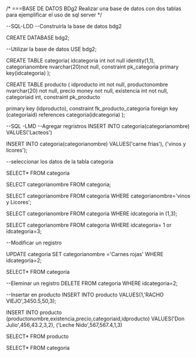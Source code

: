 /*
===BASE DE DATOS BDg2
Realizar una base de datos con dos tablas
para ejemplificar el uso de sql server
*/

--SQL-LDD
--Construirla la base de datos bdg2

CREATE DATABASE bdg2;

--Utilizar la base de datos
USE bdg2;

CREATE TABLE categoria(
 idcategoria int not null identity(1,1),
 categorianombre nvarchar(20)not null,
 constraint pk_categoria
 primary key(idcategoria)
);

CREATE TABLE producto (
 idproducto int not null,
 productonombre nvarchar(20) not null,
 precio money not null,
 existencia int not null,
 categoriaid int,
 constraint pk_producto
 
 primary key (idproducto),
 constraint fk_producto_categoria
 foreign key (categoriaid)
 references categoria(idcategoria)
);

--SQL -LMD
--Agregar regristros
INSERT INTO categoria(categorianombre)
VALUES('Lacteos')

INSERT INTO categoria(categorianombre)
VALUES('carne frias'),
('vinos y licores');

--seleccionar los datos de la tabla categoria

SELECT*
FROM categoria

SELECT categorianombre
FROM categoria;

SELECT categorianombre
FROM categoria
WHERE categorianombre='vinos y Licores';

SELECT categorianombre
FROM categoria
WHERE idcategoria in (1,3);

SELECT categorianombre
FROM categoria
WHERE idcategoria= 1 or idcategoria=3;

--Modificar un registro

UPDATE categoria
SET categorianombre ='Carnes rojas'
WHERE idcategoria=2;

SELECT*
FROM categoria

--Eleminar un registro
DELETE FROM categoria
WHERE idcategoria=2;

--Insertar en producto
INSERT INTO producto
VALUES(1,'RACHO VIEJO',3450.5,50,3);

INSERT INTO producto (productonombre,existencia,precio,categoriaid,idproducto)
VALUES('Don Julio',456,43.2,3,2),
('Leche Nido',567,567.4,1,3)

SELECT*
FROM producto

SELECT*
FROM categoria
